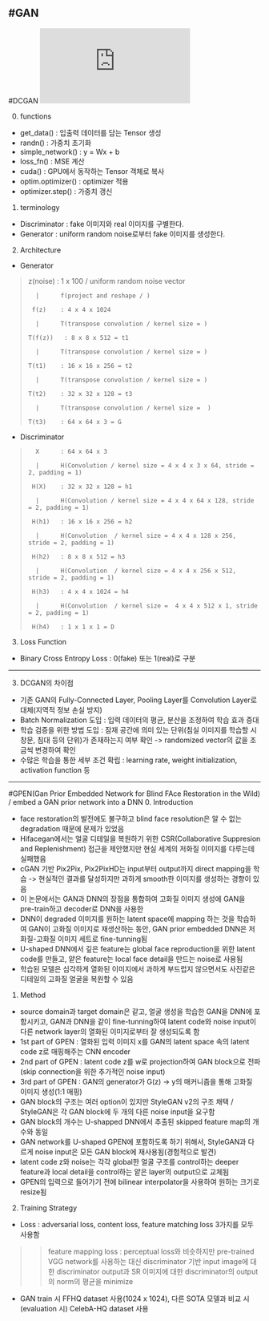 

#GAN
---

#DCGAN
![링크](https://arxiv.org/pdf/1511.06434.pdf)

0. functions
 - get_data() : 입출력 데이터를 담는 Tensor 생성
 - randn() : 가중치 초기화
 - simple_network() : y = Wx + b
 - loss_fn() : MSE 계산
 - cuda() : GPU에서 동작하는 Tensor 객체로 복사
 - optim.optimizer() : optimizer 적용
 - optimizer.step() : 가중치 갱신

1. terminology
 - Discriminator : fake 이미지와 real 이미지를 구별한다.
 - Generator : uniform random noise로부터 fake 이미지를 생성한다.

2. Architecture
 - Generator<br/>
 >   z(noise)   : 1 x 100 / uniform random noise vector
 >
 >       |      f(project and reshape / )
 >
 >      f(z)    : 4 x 4 x 1024
 >
 >       |      T(transpose convolution / kernel size = )   
 >
 >     T(f(z))   : 8 x 8 x 512 = t1
 >
 >       |      T(transpose convolution / kernel size = )
 >
 >     T(t1)    : 16 x 16 x 256 = t2
 >
 >       |      T(transpose convolution / kernel size = )
 >
 >     T(t2)    : 32 x 32 x 128 = t3
 >
 >       |      T(transpose convolution / kernel size =  )
 >
 >     T(t3)    : 64 x 64 x 3 = G

 - Discriminator<br/>
 >       X      : 64 x 64 x 3 
 >
 >       |      H(Convolution / kernel size = 4 x 4 x 3 x 64, stride = 2, padding = 1)
 >
 >      H(X)    : 32 x 32 x 128 = h1
 >
 >       |      H(Convolution / kernel size = 4 x 4 x 64 x 128, stride = 2, padding = 1)
 >
 >      H(h1)   : 16 x 16 x 256 = h2
 >
 >       |      H(Convolution  / kernel size = 4 x 4 x 128 x 256, stride = 2, padding = 1)
 >
 >      H(h2)   : 8 x 8 x 512 = h3
 >
 >       |      H(Convolution  / kernel size = 4 x 4 x 256 x 512, stride = 2, padding = 1)
 >
 >      H(h3)   : 4 x 4 x 1024 = h4
 >
 >       |      H(Convolution  / kernel size =  4 x 4 x 512 x 1, stride = 2, padding = 1)
 >
 >      H(h4)   : 1 x 1 x 1 = D  

 3. Loss Function
  - Binary Cross Entropy Loss : 0(fake) 또는 1(real)로 구분

---
3. DCGAN의 차이점
 - 기존 GAN의 Fully-Connected Layer, Pooling Layer를 Convolution Layer로 대체(지역적 정보 손실 방지)
 - Batch Normalization 도입 : 입력 데이터의 평균, 분산을 조정하여 학습 효과 증대
 - 학습 검증을 위한 방법 도입 : 잠재 공간에 의미 있는 단위(침실 이미지를 학습할 시 창문, 침대 등의 단위)가 존재하는지 여부 확인 -> randomized vector의 값을 조금씩 변경하여 확인
 - 수많은 학습을 통한 세부 조건 확립 : learning rate, weight initialization, activation function 등
 ---
 
 #GPEN(Gan Prior Embedded Network for Blind FAce Restoration in the Wild) / embed a GAN prior network into a DNN
 0. Introduction
  - face restoration의 발전에도 불구하고 blind face resolution은 알 수 없는 degradation 때문에 문제가 있었음
  - Hifacegan에서는 얼굴 디테일을 복원하기 위한 CSR(Collaborative Suppresion and Replenishment) 접근을 제안했지만 현실 세계의 저화질 이미지를 다루는데 실패했음
  - cGAN 기반 Pix2Pix, Pix2PixHD는 input부터 output까지 direct mapping을 학습 -> 현실적인 결과를 달성하지만 과하게 smooth한 이미지를 생성하는 경향이 있음
  - 이 논문에서는 GAN과 DNN의 장점을 통합하여 고화질 이미지 생성에 GAN을 pre-train하고 decoder로 DNN을 사용한
  - DNN이 degraded 이미지를 원하는 latent space에 mapping 하는 것을 학습하여 GAN이 고화질 이미지로 재생산하는 동안, GAN prior embedded DNN은 저화질-고화질 이미지 세트로 fine-tunning됨
  - U-shaped DNN에서 깊은 feature는 global face reproduction을 위한 latent code를 만들고, 얕은 feature는 local face detail을 만드는 noise로 사용됨
  - 학습된 모델은 심각하게 열화된 이미지에서  과하게 부드럽지 않으면서도 사진같은 디테일의 고화질 얼굴을 복원할 수 있음

1. Method
 - source domain과 target domain은 같고, 얼굴 생성을 학습한 GAN을 DNN에 포함시키고, GAN과 DNN을 같이 fine-tunning하여 latent code와 noise input이 다른 network layer의 열화된 이미지로부터 잘 생성되도록 함
 - 1st part of GPEN : 열화된 입력 이미지 x를 GAN의 latent space 속의 latent code z로 매핑해주는 CNN encoder
 - 2nd part of GPEN : latent code z를 w로 projection하여 GAN block으로 전파(skip connection을 위한 추가적인 noise input)
 - 3rd part of GPEN : GAN의 generator가 G(z) -> y의 매커니즘을 통해 고화질 이미지 생성(1:1 매핑)
 - GAN block의 구조는 여러 option이 있지만 StyleGAN v2의 구조 채택 / StyleGAN은 각 GAN block에 두 개의 다른 noise input을 요구함
 - GAN block의 개수는 U-shapped DNN에서 추출된 skipped feature map의 개수와 동일
 - GAN network를 U-shaped GPEN에 포함하도록 하기 위해서, StyleGAN과 다르게 noise input은 모든 GAN block에 재사용됨(경험적으로 발견)
 - latent code z와 noise는 각각 global한 얼굴 구조를 control하는 deeper feature과 local detail을 control하는 얕은 layer의 output으로 교체됨
 - GPEN의 입력으로 들어가기 전에 bilinear interpolator을 사용하여 원하는 크기로 resize됨

2. Training Strategy
 - Loss : adversarial loss, content loss, feature matching loss 3가지를 모두 사용함
 >> feature mapping loss : perceptual loss와 비슷하지만 pre-trained VGG network를 사용하는 대신 discriminator 기반
 >> input image에 대한 discriminator output과 SR 이미지에 대한 discriminator의 output의 norm의 평균을 minimize
 - GAN train 시 FFHQ dataset 사용(1024 x 1024), 다른 SOTA 모델과 비교 시 (evaluation 시) CelebA-HQ dataset 사용
